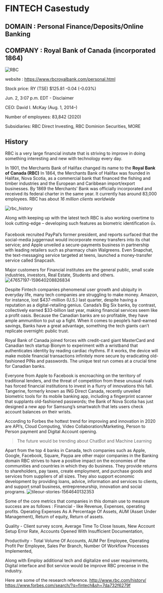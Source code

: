 # FINTECH Casestudy
## DOMAIN : Personal Finance/Deposits/Online Banking
## COMPANY : Royal Bank of Canada (incorporated 1864)
![RBC](https://user-images.githubusercontent.com/83671629/120539806-f614fe80-c3b5-11eb-9425-ed15346209be.png)

website : https://www.rbcroyalbank.com/personal.html

Stock price: RY (TSE) $125.81 -0.04 (-0.03%)

Jun. 2, 3:07 p.m. EDT - Disclaimer

CEO: David I. McKay (Aug. 1, 2014–)

Number of employees: 83,842 (2020)

Subsidiaries: RBC Direct Investing, RBC Dominion Securities, MORE



## History
RBC is a very large financial instute that is striving to improve in doing something interesting and new with technology every day.

In 1901, the Merchants Bank of Halifax changed its name to the **Royal Bank of Canada (RBC)**
In 1864, the Merchants Bank of Halifax was founded in Halifax, Nova Scotia, as a commercial bank that financed the fishing and timber industries and the European and Caribbean import/export businesses. By 1869 the Merchants' Bank was officially incorporated and received its federal charter in the same year. It currently has around 83,000 employees. 
RBC has about *16 million clients worldwide*

![rbc_history](https://user-images.githubusercontent.com/83671629/120540885-2f01a300-c3b7-11eb-9bb5-27e1be5b7b35.jpg)


Along with keeping up with the latest tech RBC is also working overtime to look cutting-edge – developing such features as biometric identification :+1:.

Facebook recruited PayPal’s former president, and reports surfaced that the social-media juggernaut would incorporate money transfers into its chat service; and Apple unveiled a secure-payments business in partnership with leading retailers such as pharmacy chain Walgreens. Even Snapchat, the text-messaging service targeted at teens, launched a money-transfer service called Snapcash.

Major customers for Financial institutes are the general public, small scale industries, investors, Real Estate, Students and others.  
![47657197-159640208826834](https://user-images.githubusercontent.com/83671629/120715864-3b5b2e00-c493-11eb-8f21-2b502012c5a5.png)

Despite Fintech companies phenomenal user growth and ubiquity in everyday life, many tech companies are struggling to make money. Amazon, for instance, lost $437-million (U.S.) last quarter, despite having a reputation as a digital-retailing genius. Canada’s Big Six banks, by contrast, collectively earned $33-billion last year, making financial services seem like a profit oasis.
Because the Canadian banks are so profitable, they have ample ammunition to put up a fight. When it comes to people’s hard-earned savings, Banks have a great advantage, something the tech giants can’t replicate overnight: public trust.

Royal Bank of Canada joined forces with credit-card giant MasterCard and Canadian tech startup Bionym to experiment with a wristband that authenticates identity by reading cardiac rhythms. If it works, the device will make mobile financial transactions infinitely more secure by eradicating old-fashioned PINs and passwords.
The unique test run comes at a crucial time for Canadian banks. 

Everyone from Apple to Facebook is encroaching on the territory of traditional lenders, and the threat of competition from these unusual rivals has forced financial institutions to invest in a flurry of innovations this fall.
Tangerine, formerly known as ING Direct Canada, recently unveiled biometric tools for its mobile banking app, including a fingerprint scanner that supplants old-fashioned passwords; the Bank of Nova Scotia has just designed a new app for Samsung’s smartwatch that lets users check account balances on their wrists.

According to Forbes the hottest trend for improving and innovation in 2020 are API’s, Cloud Computing, Video Collaboration/Marketing, Person to Person payment and Digital Account opening.
>The future would be trending about ChatBot and Machine Learning 

Apart from the top 4 banks in Canada, tech companies such as Apple, Google, Facebook, Square, Paypa are other major companies in the Banking domain
RBC strives to have a positive impact on the economies of the communities and countries in which they do business. They provide returns to shareholders, pay taxes, create employment, and purchase goods and services from suppliers of all sizes. They also support economic development by providing loans, advice, information and services to clients, and support small business, entrepreneurship, innovation and social programs.
![tileour-stories-1564640132353](https://user-images.githubusercontent.com/83671629/120715832-2e3e3f00-c493-11eb-8d70-318e3ad37b56.png)



Some of the core metrics that companies in this domain use to measure success are as follows :
Financial - like Revenue, Expenses, operating profits. Operating Expenses As A Percentage Of Assets, AUM (Asset Under Management), Return of equity, Return of assets. 

Quality - Client survey score, Average Time To Close Issues, New Account Setup Error Rate, Accounts Opened With Insufficient Documentation,  

Productivity - Total Volume Of Accounts, AUM Per Employee, Operating Profit Per Employee, Sales Per Branch, Number Of Workflow Processes Implemented, 

Along with Employ additional tech and digitalize end user requirements, Digital interface and Bot service would be improve RBC precense in the industry.
 
 Here are some of the research reference.
 http://www.rbc.com/history/
 https://www.forbes.com/search/?q=fintech&sh=7da732f6279f
 
